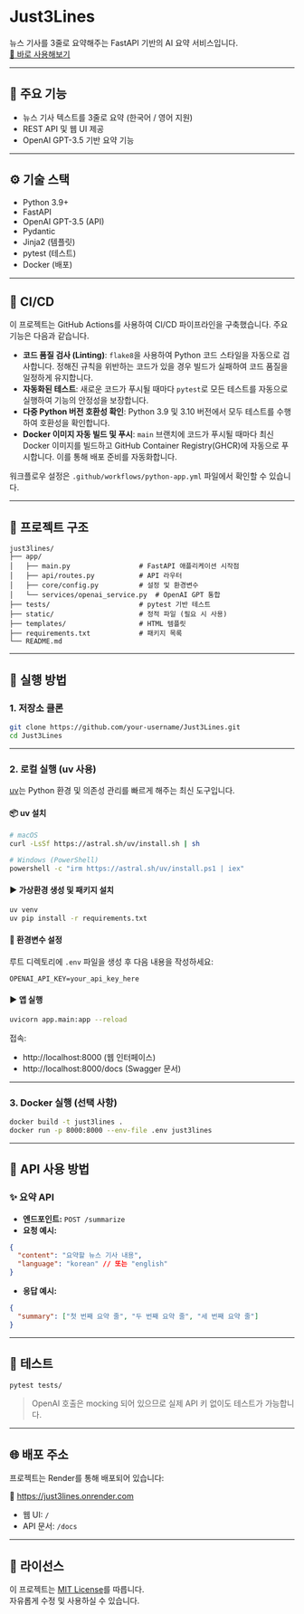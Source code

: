 # Just3Lines

뉴스 기사를 3줄로 요약해주는 FastAPI 기반의 AI 요약 서비스입니다.  
[🔗 바로 사용해보기](https://just3lines.onrender.com)

---

## 🧠 주요 기능

- 뉴스 기사 텍스트를 3줄로 요약 (한국어 / 영어 지원)
- REST API 및 웹 UI 제공
- OpenAI GPT-3.5 기반 요약 기능

---

## ⚙️ 기술 스택

- Python 3.9+
- FastAPI
- OpenAI GPT-3.5 (API)
- Pydantic
- Jinja2 (템플릿)
- pytest (테스트)
- Docker (배포)

---

## 🔄 CI/CD

이 프로젝트는 GitHub Actions를 사용하여 CI/CD 파이프라인을 구축했습니다. 주요 기능은 다음과 같습니다.

- **코드 품질 검사 (Linting)**: `flake8`을 사용하여 Python 코드 스타일을 자동으로 검사합니다. 정해진 규칙을 위반하는 코드가 있을 경우 빌드가 실패하여 코드 품질을 일정하게 유지합니다.
- **자동화된 테스트**: 새로운 코드가 푸시될 때마다 `pytest`로 모든 테스트를 자동으로 실행하여 기능의 안정성을 보장합니다.
- **다중 Python 버전 호환성 확인**: Python 3.9 및 3.10 버전에서 모두 테스트를 수행하여 호환성을 확인합니다.
- **Docker 이미지 자동 빌드 및 푸시**: `main` 브랜치에 코드가 푸시될 때마다 최신 Docker 이미지를 빌드하고 GitHub Container Registry(GHCR)에 자동으로 푸시합니다. 이를 통해 배포 준비를 자동화합니다.

워크플로우 설정은 `.github/workflows/python-app.yml` 파일에서 확인할 수 있습니다.

---

## 📁 프로젝트 구조

```
just3lines/
├── app/
│   ├── main.py                 # FastAPI 애플리케이션 시작점
│   ├── api/routes.py           # API 라우터
│   ├── core/config.py          # 설정 및 환경변수
│   └── services/openai_service.py  # OpenAI GPT 통합
├── tests/                      # pytest 기반 테스트
├── static/                     # 정적 파일 (필요 시 사용)
├── templates/                  # HTML 템플릿
├── requirements.txt            # 패키지 목록
└── README.md
```

---

## 🚀 실행 방법

### 1. 저장소 클론

```bash
git clone https://github.com/your-username/Just3Lines.git
cd Just3Lines
```

---

### 2. 로컬 실행 (uv 사용)

[uv](https://github.com/astral-sh/uv)는 Python 환경 및 의존성 관리를 빠르게 해주는 최신 도구입니다.

#### 📦 uv 설치

```bash
# macOS
curl -LsSf https://astral.sh/uv/install.sh | sh

# Windows (PowerShell)
powershell -c "irm https://astral.sh/uv/install.ps1 | iex"
```

#### ▶ 가상환경 생성 및 패키지 설치

```bash
uv venv
uv pip install -r requirements.txt
```

#### 🔐 환경변수 설정

루트 디렉토리에 `.env` 파일을 생성 후 다음 내용을 작성하세요:

```
OPENAI_API_KEY=your_api_key_here
```

#### ▶ 앱 실행

```bash
uvicorn app.main:app --reload
```

접속:

- http://localhost:8000 (웹 인터페이스)
- http://localhost:8000/docs (Swagger 문서)

---

### 3. Docker 실행 (선택 사항)

```bash
docker build -t just3lines .
docker run -p 8000:8000 --env-file .env just3lines
```

---

## 📡 API 사용 방법

### ✨ 요약 API

- **엔드포인트:** `POST /summarize`
- **요청 예시:**

```json
{
  "content": "요약할 뉴스 기사 내용",
  "language": "korean" // 또는 "english"
}
```

- **응답 예시:**

```json
{
  "summary": ["첫 번째 요약 줄", "두 번째 요약 줄", "세 번째 요약 줄"]
}
```

---

## 🧪 테스트

```bash
pytest tests/
```

> OpenAI 호출은 mocking 되어 있으므로 실제 API 키 없이도 테스트가 가능합니다.

---

## 🌐 배포 주소

프로젝트는 Render를 통해 배포되어 있습니다:

🔗 https://just3lines.onrender.com

- 웹 UI: `/`
- API 문서: `/docs`

---

## 🪪 라이선스

이 프로젝트는 [MIT License](LICENSE)를 따릅니다.  
자유롭게 수정 및 사용하실 수 있습니다.
